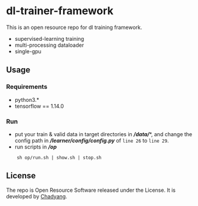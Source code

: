 # dl-trainer-framework
This is an open resource repo for dl training framework.
- supervised-learning training
- multi-processing dataloader
- single-gpu

## Usage
### Requirements
- python3.*
- tensorflow == 1.14.0

### Run
- put your train & valid data in target directories in ***/data/****, and change the config path in ***/learner/config/config.py*** of `line 26` to `line 29`.
- run scripts in ***/op***

```shell
    sh op/run.sh | show.sh | stop.sh
```

## License
The repo is Open Resource Software released under the License. It is developed by [Chadyang](https://nnuyi.github.io/).
